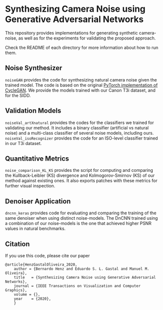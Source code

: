 # Synthesizing Camera Noise using Generative Adversarial Networks

This repository provides implementations for generating synthetic camera-noise, as well as for the experiments for validating the proposed approach.

Check the README of each directory for more information about how to run them.


## Noise Synthesizer

```noiseGAN``` provides the code for synthesizing natural camera noise given the trained model. The code is based on the original [PyTorch implementation of CycleGAN](https://github.com/junyanz/pytorch-CycleGAN-and-pix2pix). We provide the models trained with our Canon T3i dataset, and for the SIDD.

## Validation Models

```noiseVal_artXnatural``` provides the codes for the classifiers we trained for validating our method. It includes a binary classifier (artificial vs natural noise) and a multi-class classifier of several noise models, including ours. ```noiseVal_isoRecognizer``` provides the code for an ISO-level classifier trained in our T3i dataset.

## Quantitative Metrics

```noise_comparison_KL_KS``` provides the script for computing and comparing the Kullback-Leibler (KS) divergence and Kolmogorov-Smirnov (KS) of our method against existing ones. It also exports patches with these metrics for further visual inspection.

## Denoiser Application

```dncnn_keras``` provides code for evaluating and comparing the training of the same denoiser when using distinct noise-models. The DnCNN trained using a combination of our noise-models is the one that achieved higher PSNR values in natural benchmarks.

## Citation
If you use this code, please cite our paper
```
@article{HenzGastalOliveira_2020,
    author = {Bernardo Henz and Eduardo S. L. Gastal and Manuel M. Oliveira},
    title   = {Synthesizing Camera Noise using Generative Adversarial Networks},
    journal = {IEEE Transactions on Visualization and Computer Graphics},
    volume = {},
    year    = {2020},
    }
```